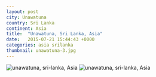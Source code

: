 ```yaml
---
layout: post
city: Unawatuna
country: Sri Lanka
continent: Asia
title:  "Unawatuna, Sri Lanka, Asia"
date:   2015-07-21 15:44:43 +0000
categories: asia srilanka
thumbnail: unawatuna-3.jpg
---
```


<div class="img-container">
	<img class="img-responsive" src="{{ site.github.url }}/img/countries/sri-lanka/unawatuna-1.jpg" alt="unawatuna, sri-lanka, Asia"/>
	<img class="img-responsive" src="{{ site.github.url }}/img/countries/sri-lanka/unawatuna-2.jpg" alt="unawatuna, sri-lanka, Asia"/>
</div>
